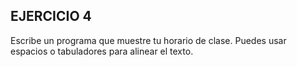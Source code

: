 ## EJERCICIO 4

Escribe un programa que muestre tu horario de clase. Puedes usar espacios o tabuladores para alinear el texto.
